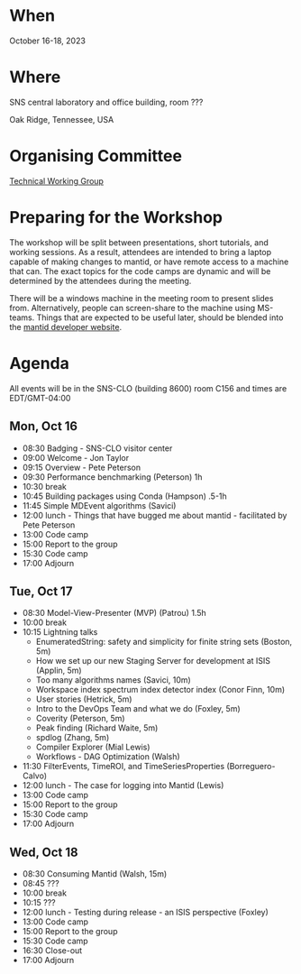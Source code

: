 When
====
October 16-18, 2023

Where
====
SNS central laboratory and office building, room ???

Oak Ridge, Tennessee, USA

Organising Committee
====================
[Technical Working Group](https://github.com/mantidproject/governance/tree/main/technical-working-group)

Preparing for the Workshop
==========================
The workshop will be split between presentations, short tutorials, and working sessions.
As a result, attendees are intended to bring a laptop capable of making changes to mantid, or have remote access to a machine that can.
The exact topics for the code camps are dynamic and will be determined by the attendees during the meeting.

There will be a windows machine in the meeting room to present slides from.
Alternatively, people can screen-share to the machine using MS-teams.
Things that are expected to be useful later, should be blended into the [mantid developer website](https://developer.mantidproject.org/).

Agenda
======
All events will be in the SNS-CLO (building 8600) room C156 and times are EDT/GMT-04:00

Mon, Oct 16
-----------
* 08:30 Badging - SNS-CLO visitor center
* 09:00 Welcome - Jon Taylor
* 09:15 Overview - Pete Peterson
* 09:30 Performance benchmarking (Peterson) 1h
* 10:30 break
* 10:45 Building packages using Conda (Hampson) .5-1h
* 11:45 Simple MDEvent algorithms (Savici)
* 12:00 lunch - Things that have bugged me about mantid - facilitated by Pete Peterson
* 13:00 Code camp
* 15:00 Report to the group
* 15:30 Code camp
* 17:00 Adjourn

Tue, Oct 17
-----------
* 08:30 Model-View-Presenter (MVP) (Patrou) 1.5h
* 10:00 break
* 10:15 Lightning talks
  * EnumeratedString: safety and simplicity for finite string sets (Boston, 5m)
  * How we set up our new Staging Server for development at ISIS (Applin, 5m)
  * Too many algorithms names (Savici, 10m)
  * Workspace index spectrum index detector index (Conor Finn, 10m)
  * User stories (Hetrick, 5m)
  * Intro to the DevOps Team and what we do (Foxley, 5m)
  * Coverity (Peterson, 5m)
  * Peak finding (Richard Waite, 5m)
  * spdlog (Zhang, 5m)
  * Compiler Explorer (Mial Lewis)
  * Workflows - DAG Optimization (Walsh)
* 11:30 FilterEvents, TimeROI, and TimeSeriesProperties (Borreguero-Calvo)
* 12:00 lunch - The case for logging into Mantid (Lewis)
* 13:00 Code camp
* 15:00 Report to the group
* 15:30 Code camp
* 17:00 Adjourn

Wed, Oct 18
-----------
* 08:30 Consuming Mantid (Walsh, 15m)
* 08:45 ???
* 10:00 break
* 10:15 ???
* 12:00 lunch - Testing during release - an ISIS perspective (Foxley)
* 13:00 Code camp
* 15:00 Report to the group
* 15:30 Code camp
* 16:30 Close-out
* 17:00 Adjourn
